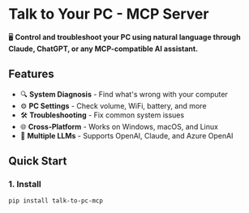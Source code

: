 # Talk to Your PC - MCP Server

🖥️ **Control and troubleshoot your PC using natural language through Claude, ChatGPT, or any MCP-compatible AI assistant.**

## Features

- 🔍 **System Diagnosis** - Find what's wrong with your computer
- ⚙️ **PC Settings** - Check volume, WiFi, battery, and more
- 🛠️ **Troubleshooting** - Fix common system issues
- 🌐 **Cross-Platform** - Works on Windows, macOS, and Linux
- 🤖 **Multiple LLMs** - Supports OpenAI, Claude, and Azure OpenAI

## Quick Start

### 1. Install
```bash
pip install talk-to-pc-mcp
